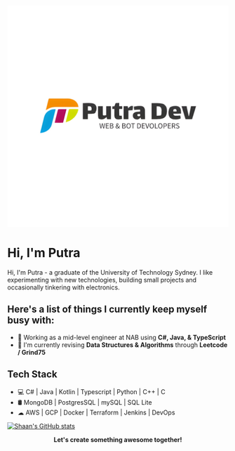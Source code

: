 ![Header](https://github.com/Ardianz-Dev/Ardianz-Dev/blob/main/Assets/banner.jpg)

# Hi, I'm Putra

Hi, I'm Putra - a graduate of the University of Technology Sydney. I like experimenting with new technologies, building small projects and occasionally tinkering with electronics.

## Here's a list of things I currently keep myself busy with:

* 🌱 Working as a mid-level engineer at NAB using **C#, Java, & TypeScript**
* 💼 I'm currently revising **Data Structures & Algorithms** through **Leetcode / Grind75**

## Tech Stack

* 💻 C# | Java | Kotlin | Typescript | Python | C++ | C 
* 🛢️ MongoDB | PostgresSQL | mySQL | SQL Lite
* ☁ AWS | GCP | Docker | Terraform | Jenkins | DevOps

[![Shaan's GitHub stats](https://github-readme-stats.vercel.app/api?username=Ardianz-Dev)](https://github.com/Ardianz-Dev)

<p align=center>
<b>Let's create something awesome together!</b>
</p>
